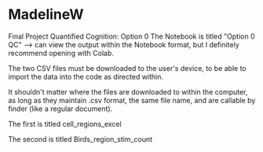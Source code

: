 # MadelineW

Final Project Quantified Cognition: Option 0
The Notebook is titled "Option 0 QC" --> can view the output within the Notebook format, but I 
definitely recommend opening with Colab.

The two CSV files must be downloaded to the user's device, to be able to import the data into the code as directed within. 

It shouldn't matter where the files are downloaded to within the computer, as long as they maintain .csv format,
the same file name, and are callable by finder (like a regular document).

The first is titled cell_regions_excel

The second is titled Birds_region_stim_count
